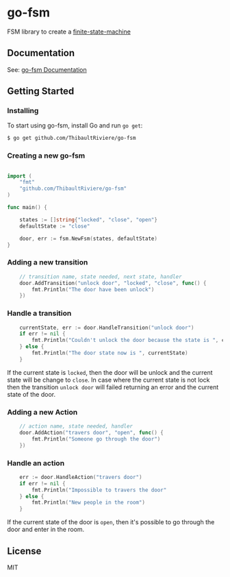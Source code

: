 # go-fsm
FSM library to create a [finite-state-machine](https://en.wikipedia.org/wiki/Finite-state_machine)

## Documentation

See: [go-fsm Documentation](https://godoc.org/github.com/ThibaultRiviere/go-fsm)

## Getting Started

### Installing

To start using go-fsm, install Go and run `go get`:

```sh
$ go get github.com/ThibaultRiviere/go-fsm
```

### Creating a new go-fsm

```go

import (
    "fmt"
    "github.com/ThibaultRiviere/go-fsm"
)

func main() {

    states := []string{"locked", "close", "open"}
    defaultState := "close"

    door, err := fsm.NewFsm(states, defaultState)    
}

```

### Adding a new transition

```go
    // transition name, state needed, next state, handler
    door.AddTransition("unlock door", "locked", "close", func() {
        fmt.Println("The door have been unlock")
    })
```

### Handle a transition

```go
    currentState, err := door.HandleTransition("unlock door")
    if err != nil {
        fmt.Println("Couldn't unlock the door because the state is ", currentState)        
    } else {
        fmt.Println("The door state now is ", currentState)        
    }
```

If the current state is ```locked```, then the door will be unlock and the current state will be change to ```close```.
In case where the current state is not lock then the transition ```unlock door``` will failed returning an error and the current state of the door.


### Adding a new Action

```go
    // action name, state needed, handler
    door.AddAction("travers door", "open", func() {
        fmt.Println("Someone go through the door")    
    })
```

### Handle an action

```go
    err := door.HandleAction("travers door")
    if err != nil {
        fmt.Println("Impossible to travers the door"
    } else {
        fmt.Println("New people in the room")        
    }
```
If the current state of the door is ```open```, then it's possible to go through the door and enter in the room.

## License

MIT
